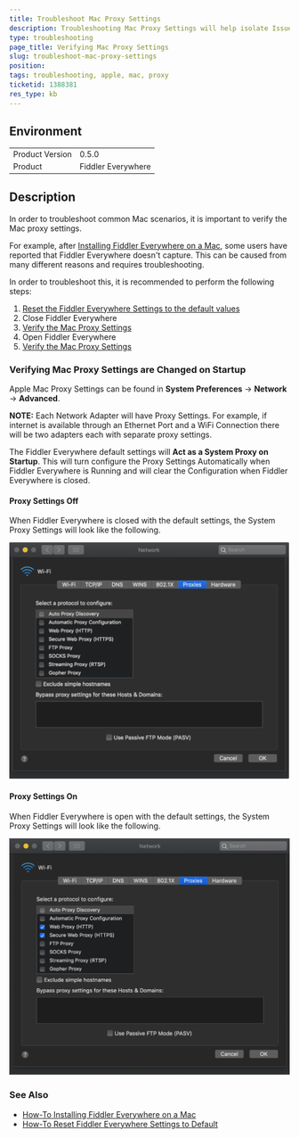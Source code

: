 ```yaml
---
title: Troubleshoot Mac Proxy Settings
description: Troubleshooting Mac Proxy Settings will help isolate Issues
type: troubleshooting
page_title: Verifying Mac Proxy Settings
slug: troubleshoot-mac-proxy-settings
position: 
tags: troubleshooting, apple, mac, proxy
ticketid: 1388381
res_type: kb
---
```


## Environment
<table>
	<tbody>
		<tr>
			<td>Product Version</td>
			<td>0.5.0</td>
		</tr>
		<tr>
			<td>Product</td>
			<td>Fiddler Everywhere</td>
		</tr>
	</tbody>
</table>

## Description
In order to troubleshoot common Mac scenarios, it is important to verify the Mac proxy settings.

For example, after [Installing Fiddler Everywhere on a Mac](https://docs.telerik.com/fiddler-everywhere/getting-started/installation), some users have reported that Fiddler Everywhere doesn't capture. This can be caused from many different reasons and requires troubleshooting.

In order to troubleshoot this, it is recommended to perform the following steps:

1. [Reset the Fiddler Everywhere Settings to the default values](how-to-reset-fiddler-everywhere-settings-to-default)
1. Close Fiddler Everywhere
1. [Verify the Mac Proxy Settings](#verifying-mac-proxy-settings-are-changed-on-startup)
1. Open Fiddler Everywhere
1. [Verify the Mac Proxy Settings](#verifying-mac-proxy-settings-are-changed-on-startup)

### Verifying Mac Proxy Settings are Changed on Startup

Apple Mac Proxy Settings can be found in **System Preferences** -> **Network** -> **Advanced**.

**NOTE:** Each Network Adapter will have Proxy Settings. For example, if internet is available through an Ethernet Port and a WiFi Connection there will be two adapters each with separate proxy settings.

The Fiddler Everywhere default settings will **Act as a System Proxy on Startup**. This will turn configure the Proxy Settings Automatically when Fiddler Everywhere is Running and will clear the Configuration when Fiddler Everywhere is closed.

#### Proxy Settings Off
When Fiddler Everywhere is closed with the default settings, the System Proxy Settings will look like the following.

![mac proxy settings no proxy](../images/kb/mac-proxy-settings-no-proxy.png)

#### Proxy Settings On
When Fiddler Everywhere is open with the default settings, the System Proxy Settings will look like the following.

![mac proxy settings with proxy](../images/kb/mac-proxy-settings-proxy-on.png)

### See Also
*	[How-To Installing Fiddler Everywhere on a Mac](https://docs.telerik.com/fiddler-everywhere/getting-started/installation)
*	[How-To Reset Fiddler Everywhere Settings to Default](how-to-reset-fiddler-everywhere-settings-to-default)